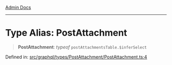 [Admin Docs](/)

***

# Type Alias: PostAttachment

> **PostAttachment**: *typeof* `postAttachmentsTable.$inferSelect`

Defined in: [src/graphql/types/PostAttachment/PostAttachment.ts:4](https://github.com/syedali237/talawa-api/blob/691786dc98e76819737c41ef0af34983792105fd/src/graphql/types/PostAttachment/PostAttachment.ts#L4)
